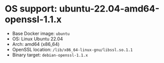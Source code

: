 # OS support: ubuntu-22.04-amd64-openssl-1.1.x

- Base Docker image: `ubuntu`
- OS: Linux Ubuntu 22.04
- Arch: amd64 (x86_64)
- OpenSSL location: `/lib/x86_64-linux-gnu/libssl.so.1.1`
- Binary target: `debian-openssl-1.1.x`
